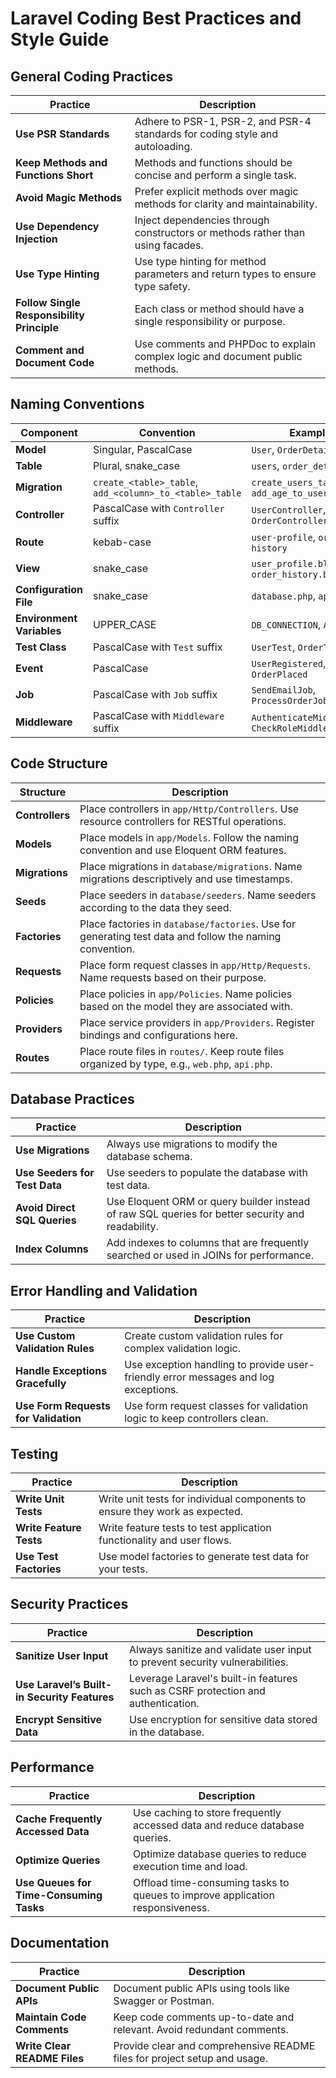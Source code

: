 # Laravel Coding Best Practices and Style Guide

## General Coding Practices

| Practice                                | Description                                      |
|-----------------------------------------|--------------------------------------------------|
| **Use PSR Standards**                   | Adhere to PSR-1, PSR-2, and PSR-4 standards for coding style and autoloading. |
| **Keep Methods and Functions Short**    | Methods and functions should be concise and perform a single task. |
| **Avoid Magic Methods**                 | Prefer explicit methods over magic methods for clarity and maintainability. |
| **Use Dependency Injection**            | Inject dependencies through constructors or methods rather than using facades. |
| **Use Type Hinting**                    | Use type hinting for method parameters and return types to ensure type safety. |
| **Follow Single Responsibility Principle** | Each class or method should have a single responsibility or purpose. |
| **Comment and Document Code**           | Use comments and PHPDoc to explain complex logic and document public methods. |

## Naming Conventions

| Component                   | Convention                                    | Example                       |
|-----------------------------|------------------------------------------------|-------------------------------|
| **Model**                   | Singular, PascalCase                          | `User`, `OrderDetail`         |
| **Table**                   | Plural, snake_case                             | `users`, `order_details`      |
| **Migration**              | `create_<table>_table`, `add_<column>_to_<table>_table` | `create_users_table`, `add_age_to_users_table` |
| **Controller**             | PascalCase with `Controller` suffix            | `UserController`, `OrderController` |
| **Route**                  | kebab-case                                    | `user-profile`, `order-history` |
| **View**                   | snake_case                                    | `user_profile.blade.php`, `order_history.blade.php` |
| **Configuration File**     | snake_case                                    | `database.php`, `app.php`     |
| **Environment Variables**  | UPPER_CASE                                     | `DB_CONNECTION`, `APP_ENV`    |
| **Test Class**             | PascalCase with `Test` suffix                  | `UserTest`, `OrderTest`       |
| **Event**                  | PascalCase                                    | `UserRegistered`, `OrderPlaced` |
| **Job**                    | PascalCase with `Job` suffix                   | `SendEmailJob`, `ProcessOrderJob` |
| **Middleware**             | PascalCase with `Middleware` suffix            | `AuthenticateMiddleware`, `CheckRoleMiddleware` |

## Code Structure

| Structure                     | Description                                      |
|-------------------------------|--------------------------------------------------|
| **Controllers**               | Place controllers in `app/Http/Controllers`. Use resource controllers for RESTful operations. |
| **Models**                    | Place models in `app/Models`. Follow the naming convention and use Eloquent ORM features. |
| **Migrations**                | Place migrations in `database/migrations`. Name migrations descriptively and use timestamps. |
| **Seeds**                     | Place seeders in `database/seeders`. Name seeders according to the data they seed. |
| **Factories**                 | Place factories in `database/factories`. Use for generating test data and follow the naming convention. |
| **Requests**                  | Place form request classes in `app/Http/Requests`. Name requests based on their purpose. |
| **Policies**                  | Place policies in `app/Policies`. Name policies based on the model they are associated with. |
| **Providers**                 | Place service providers in `app/Providers`. Register bindings and configurations here. |
| **Routes**                    | Place route files in `routes/`. Keep route files organized by type, e.g., `web.php`, `api.php`. |

## Database Practices

| Practice                                | Description                                      |
|-----------------------------------------|--------------------------------------------------|
| **Use Migrations**                     | Always use migrations to modify the database schema. |
| **Use Seeders for Test Data**           | Use seeders to populate the database with test data. |
| **Avoid Direct SQL Queries**            | Use Eloquent ORM or query builder instead of raw SQL queries for better security and readability. |
| **Index Columns**                      | Add indexes to columns that are frequently searched or used in JOINs for performance. |

## Error Handling and Validation

| Practice                                | Description                                      |
|-----------------------------------------|--------------------------------------------------|
| **Use Custom Validation Rules**         | Create custom validation rules for complex validation logic. |
| **Handle Exceptions Gracefully**        | Use exception handling to provide user-friendly error messages and log exceptions. |
| **Use Form Requests for Validation**     | Use form request classes for validation logic to keep controllers clean. |

## Testing

| Practice                                | Description                                      |
|-----------------------------------------|--------------------------------------------------|
| **Write Unit Tests**                    | Write unit tests for individual components to ensure they work as expected. |
| **Write Feature Tests**                 | Write feature tests to test application functionality and user flows. |
| **Use Test Factories**                  | Use model factories to generate test data for your tests. |

## Security Practices

| Practice                                | Description                                      |
|-----------------------------------------|--------------------------------------------------|
| **Sanitize User Input**                 | Always sanitize and validate user input to prevent security vulnerabilities. |
| **Use Laravel’s Built-in Security Features** | Leverage Laravel's built-in features such as CSRF protection and authentication. |
| **Encrypt Sensitive Data**              | Use encryption for sensitive data stored in the database. |

## Performance

| Practice                                | Description                                      |
|-----------------------------------------|--------------------------------------------------|
| **Cache Frequently Accessed Data**      | Use caching to store frequently accessed data and reduce database queries. |
| **Optimize Queries**                   | Optimize database queries to reduce execution time and load. |
| **Use Queues for Time-Consuming Tasks** | Offload time-consuming tasks to queues to improve application responsiveness. |

## Documentation

| Practice                                | Description                                      |
|-----------------------------------------|--------------------------------------------------|
| **Document Public APIs**                | Document public APIs using tools like Swagger or Postman. |
| **Maintain Code Comments**              | Keep code comments up-to-date and relevant. Avoid redundant comments. |
| **Write Clear README Files**            | Provide clear and comprehensive README files for project setup and usage. |
